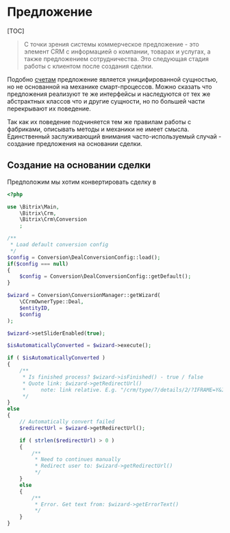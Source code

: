 # Предложение

[TOC]

>С точки зрения системы коммерческое предложение - это элемент CRM с информацией о компании, товарах и услугах, а также предложением сотрудничества. Это следующая стадия работы с клиентом после создания сделки.  

Подобно [счетам](./22_Счет) предложение является уницифированной сущностью, но не основанной на механике смарт-процессов. Можно сказать что предложения реализуют те же интерфейсы и наследуются от тех же абстрактных классов что и другие сущности, но по большей части перекрывают их поведение.

Так как их поведение подчиняется тем же правилам работы с фабриками, описывать методы и механики не имеет смысла. Единственный заслуживающий внимания часто-используемый случай - создание предложения на основании сделки.

## Создание на основании сделки

Предположим мы хотим конвертировать сделку в  
```php
<?php

use \Bitrix\Main,
	\Bitrix\Crm,
	\Bitrix\Crm\Conversion
	;

/**
 * Load default conversion config
 */
$config = Conversion\DealConversionConfig::load();
if($config === null)
{
	$config = Conversion\DealConversionConfig::getDefault();
}

$wizard = Conversion\ConversionManager::getWizard(
	\CCrmOwnerType::Deal,
	$entityID,
	$config
);

$wizard->setSliderEnabled(true);

$isAutomaticallyConverted = $wizard->execute();

if ( $isAutomaticallyConverted )
{
	/**
	 * Is finished process? $wizard->isFinished() - true / false
	 * Quote link: $wizard->getRedirectUrl()
	 *     note: link relative. E.g. "/crm/type/7/details/2/?IFRAME=Y&IFRAME_TYPE=SIDE_SLIDER"
	 */
}
else
{
	// Automatically convert failed
	$redirectUrl = $wizard->getRedirectUrl();

	if ( strlen($redirectUrl) > 0 )
	{
		/**
		 * Need to continues manually
		 * Redirect user to: $wizard->getRedirectUrl()
		 */
	}
	else
	{
		/**
		 * Error. Get text from: $wizard->getErrorText()
		 */
	}
}